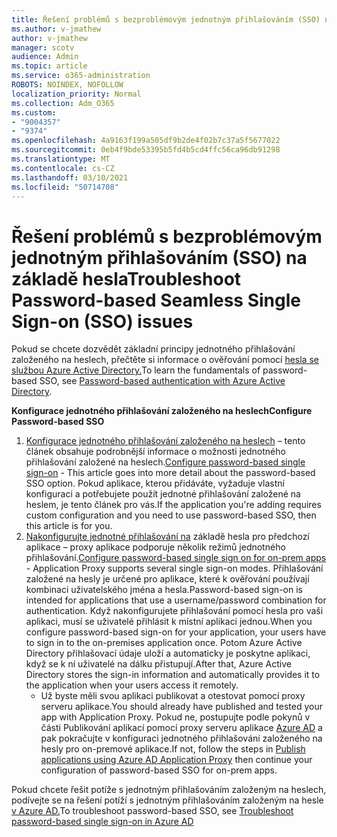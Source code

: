 ```yaml
---
title: Řešení problémů s bezproblémovým jednotným přihlašováním (SSO) na základě hesla
ms.author: v-jmathew
author: v-jmathew
manager: scotv
audience: Admin
ms.topic: article
ms.service: o365-administration
ROBOTS: NOINDEX, NOFOLLOW
localization_priority: Normal
ms.collection: Adm_O365
ms.custom:
- "9004357"
- "9374"
ms.openlocfilehash: 4a9163f199a505df9b2de4f02b7c37a5f5677022
ms.sourcegitcommit: 0eb4f9bde53395b5fd4b5cd4ffc56ca96db91298
ms.translationtype: MT
ms.contentlocale: cs-CZ
ms.lasthandoff: 03/10/2021
ms.locfileid: "50714708"
---
```

# <a name="troubleshoot-password-based-seamless-single-sign-on-sso-issues"></a><span data-ttu-id="99bc2-102">Řešení problémů s bezproblémovým jednotným přihlašováním (SSO) na základě hesla</span><span class="sxs-lookup"><span data-stu-id="99bc2-102">Troubleshoot Password-based Seamless Single Sign-on (SSO) issues</span></span>

<span data-ttu-id="99bc2-103">Pokud se chcete dozvědět základní principy jednotného přihlašování založeného na heslech, přečtěte si informace o ověřování pomocí [hesla se službou Azure Active Directory.](https://docs.microsoft.com/azure/active-directory/fundamentals/auth-password-based-sso)</span><span class="sxs-lookup"><span data-stu-id="99bc2-103">To learn the fundamentals of password-based SSO, see [Password-based authentication with Azure Active Directory](https://docs.microsoft.com/azure/active-directory/fundamentals/auth-password-based-sso).</span></span>

<span data-ttu-id="99bc2-104">**Konfigurace jednotného přihlašování založeného na heslech**</span><span class="sxs-lookup"><span data-stu-id="99bc2-104">**Configure Password-based SSO**</span></span>

1. <span data-ttu-id="99bc2-105">[Konfigurace jednotného přihlašování založeného na heslech](https://docs.microsoft.com/azure/active-directory/manage-apps/configure-password-single-sign-on-non-gallery-applications) – tento článek obsahuje podrobnější informace o možnosti jednotného přihlašování založené na heslech.</span><span class="sxs-lookup"><span data-stu-id="99bc2-105">[Configure password-based single sign-on](https://docs.microsoft.com/azure/active-directory/manage-apps/configure-password-single-sign-on-non-gallery-applications) - This article goes into more detail about the password-based SSO option.</span></span> <span data-ttu-id="99bc2-106">Pokud aplikace, kterou přidáváte, vyžaduje vlastní konfiguraci a potřebujete použít jednotné přihlašování založené na heslem, je tento článek pro vás.</span><span class="sxs-lookup"><span data-stu-id="99bc2-106">If the application you're adding requires custom configuration and you need to use password-based SSO, then this article is for you.</span></span>
2. <span data-ttu-id="99bc2-107">[Nakonfigurujte jednotné přihlašování na](https://docs.microsoft.com/azure/active-directory/manage-apps/application-proxy-configure-single-sign-on-password-vaulting) základě hesla pro předchozí aplikace – proxy aplikace podporuje několik režimů jednotného přihlašování.</span><span class="sxs-lookup"><span data-stu-id="99bc2-107">[Configure password-based single sign on for on-prem apps](https://docs.microsoft.com/azure/active-directory/manage-apps/application-proxy-configure-single-sign-on-password-vaulting) - Application Proxy supports several single sign-on modes.</span></span> <span data-ttu-id="99bc2-108">Přihlašování založené na hesly je určené pro aplikace, které k ověřování používají kombinaci uživatelského jména a hesla.</span><span class="sxs-lookup"><span data-stu-id="99bc2-108">Password-based sign-on is intended for applications that use a username/password combination for authentication.</span></span> <span data-ttu-id="99bc2-109">Když nakonfigurujete přihlašování pomocí hesla pro vaši aplikaci, musí se uživatelé přihlásit k místní aplikaci jednou.</span><span class="sxs-lookup"><span data-stu-id="99bc2-109">When you configure password-based sign-on for your application, your users have to sign in to the on-premises application once.</span></span> <span data-ttu-id="99bc2-110">Potom Azure Active Directory přihlašovací údaje uloží a automaticky je poskytne aplikaci, když se k ní uživatelé na dálku přistupují.</span><span class="sxs-lookup"><span data-stu-id="99bc2-110">After that, Azure Active Directory stores the sign-in information and automatically provides it to the application when your users access it remotely.</span></span>
    - <span data-ttu-id="99bc2-111">Už byste měli svou aplikaci publikovat a otestovat pomocí proxy serveru aplikace.</span><span class="sxs-lookup"><span data-stu-id="99bc2-111">You should already have published and tested your app with Application Proxy.</span></span> <span data-ttu-id="99bc2-112">Pokud ne, postupujte podle pokynů v části Publikování aplikací pomocí proxy serveru aplikace [Azure AD](https://docs.microsoft.com/azure/active-directory/manage-apps/application-proxy-add-on-premises-application) a pak pokračujte v konfiguraci jednotného přihlašování založeného na hesly pro on-premové aplikace.</span><span class="sxs-lookup"><span data-stu-id="99bc2-112">If not, follow the steps in [Publish applications using Azure AD Application Proxy](https://docs.microsoft.com/azure/active-directory/manage-apps/application-proxy-add-on-premises-application) then continue your configuration of password-based SSO for on-prem apps.</span></span>

<span data-ttu-id="99bc2-113">Pokud chcete řešit potíže s jednotným přihlašováním založeným na heslech, podívejte se na řešení potíží s jednotným přihlašováním založeným na hesle [v Azure AD.](https://docs.microsoft.com/azure/active-directory/manage-apps/troubleshoot-password-based-sso)</span><span class="sxs-lookup"><span data-stu-id="99bc2-113">To troubleshoot password-based SSO, see [Troubleshoot password-based single sign-on in Azure AD](https://docs.microsoft.com/azure/active-directory/manage-apps/troubleshoot-password-based-sso)</span></span>
